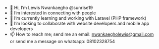 - 👋 Hi, I’m Lewis Nwankaegho @sunrise19 
- 👀 I’m interested in connecting with people
- 🌱 I’m currently learning and working with Laravel (PHP framework)
- 💞️ I’m looking to collaborate with website developers and mobile app developers 
- 📫 How to reach me; send me an email: nwankaegholewis@gmail.com or send me a message on whatsapp: 08102328754

<!---
sunrise19/sunrise19 is a ✨ special ✨ repository because its `README.md` (this file) appears on your GitHub profile.
You can click the Preview link to take a look at your changes.
--->
